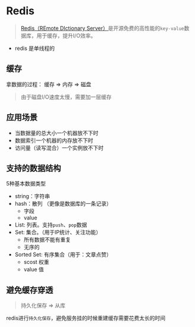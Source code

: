 # Redis



> [Redis（REmote DIctionary Server）](https://redis.io/)是开源免费的高性能的`key-value`数据库，用于缓存，提升I/O效率。


- redis 是单线程的

## 缓存

拿数据的过程： 缓存 => 内存 => 磁盘

> 由于磁盘I/O速度太慢，需要加一层缓存

## 应用场景

- 当数据量的总大小一个机器放不下时
- 数据索引一个机器的内存放不下时
- 访问量（读写混合）一个实例放不下时

## 支持的数据结构

5种基本数据类型

- string：字符串
- hash：散列 （更像是数据库的一条记录）
  - 字段
  - value
- List: 列表。支持`push`、`pop`数据
- Set: 集合。（用于IP统计、关注功能）
  - 所有数据不能有重复
  - 无序的
- Sorted Set: 有序集合（用于：文章点赞）
  - scost 权重
  - value 值

## 避免缓存穿透

> 持久化保存 => 从库

redis进行`持久化保存`，避免服务挂的时候重建缓存需要花费太长的时间
